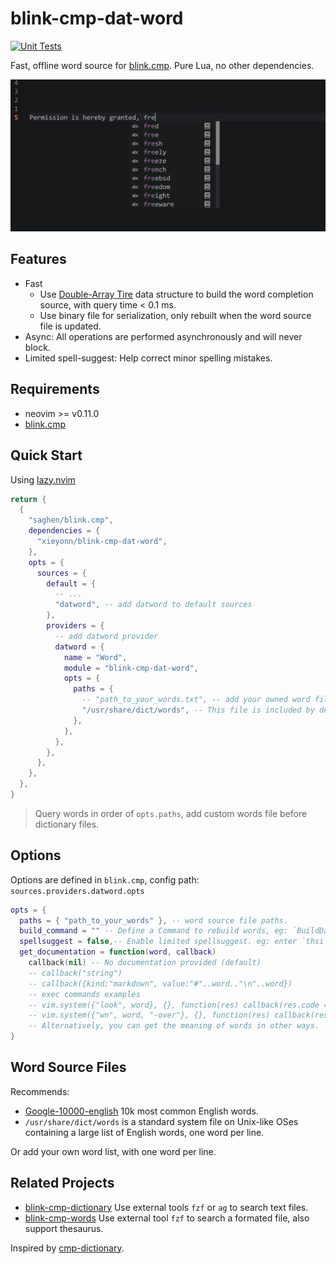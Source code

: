 # blink-cmp-dat-word

[![Unit Tests](https://github.com/xieyonn/blink-cmp-dat-word/actions/workflows/test.yaml/badge.svg?branch=main)](https://github.com/xieyonn/blink-cmp-dat-word/actions/workflows/test.yaml)

Fast, offline word source for [blink.cmp](https://github.com/Saghen/blink.cmp). Pure Lua, no other dependencies.

<img src="data/preview.png" alt="Preview Image" width="580">

## Features

- Fast
    - Use [Double-Array Tire](https://linux.thai.net/~thep/datrie/datrie.html) data structure to build the word completion source, with query time < 0.1 ms.
    - Use binary file for serialization, only rebuilt when the word source file is updated.
- Async: All operations are performed asynchronously and will never block.
- Limited spell-suggest: Help correct minor spelling mistakes.

## Requirements

- neovim >= v0.11.0
- [blink.cmp](https://github.com/Saghen/blink.cmp)

## Quick Start

Using [lazy.nvim](https://github.com/folke/lazy.nvim)

```lua
return {
  {
    "saghen/blink.cmp",
    dependencies = {
      "xieyonn/blink-cmp-dat-word",
    },
    opts = {
      sources = {
        default = {
          -- ...
          "datword", -- add datword to default sources
        },
        providers = {
          -- add datword provider
          datword = {
            name = "Word",
            module = "blink-cmp-dat-word",
            opts = {
              paths = {
                -- "path_to_your_words.txt", -- add your owned word files before dictionary.
                "/usr/share/dict/words", -- This file is included by default on Linux/macOS.
              },
            },
          },
        },
      },
    },
  },
}
```

> Query words in order of `opts.paths`, add custom words file before dictionary files.

## Options

Options are defined in `blink.cmp`, config path: `sources.providers.datword.opts`

```lua
opts = {
  paths = { "path_to_your_words" }, -- word source file paths.
  build_command = "" -- Define a Command to rebuild words, eg: `BuildDatWord`, then use `BuildDatWord!` to force rebuild cache.
  spellsuggest = false,-- Enable limited spellsuggest. eg: enter `thsi` give you `this`.
  get_documentation = function(word, callback)
    callback(nil) -- No documentation provided (default)
    -- callback("string")
    -- callback({kind:"markdown", value:"#"..word.."\n"..word})
    -- exec commands examples
    -- vim.system({"look", word}, {}, function(res) callback(res.code == 0 and res.stdout or nil) end)
    -- vim.system({"wn", word, "-over"}, {}, function(res) callback(res.code == 0 and res.stdout or nil) end)
    -- Alternatively, you can get the meaning of words in other ways. 
}
```

## Word Source Files

Recommends:

- [Google-10000-english](https://github.com/first20hours/google-10000-english) 10k most common English words.
- `/usr/share/dict/words` is a standard system file on Unix-like OSes containing a large list of English words, one word per line.

Or add your own word list, with one word per line.

## Related Projects

- [blink-cmp-dictionary](https://github.com/Kaiser-Yang/blink-cmp-dictionary) Use external tools `fzf` or `ag` to search text files.
- [blink-cmp-words](https://github.com/archie-judd/blink-cmp-words) Use external tool `fzf` to search a formated file, also support thesaurus.

Inspired by [cmp-dictionary](https://github.com/uga-rosa/cmp-dictionary).
